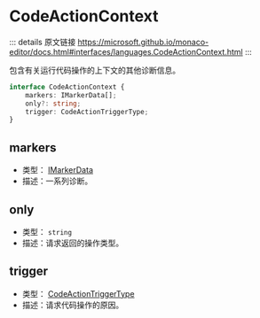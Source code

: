 # CodeActionContext

<backTop />
        
::: details 原文链接
https://microsoft.github.io/monaco-editor/docs.html#interfaces/languages.CodeActionContext.html
:::

包含有关运行代码操作的上下文的其他诊断信息。

```ts
interface CodeActionContext {
    markers: IMarkerData[];
    only?: string;
    trigger: CodeActionTriggerType;
}
```

## markers
- 类型： [IMarkerData](/api/editor/IMarkerData.md)
- 描述：一系列诊断。
## only
- 类型： `string`
- 描述：请求返回的操作类型。
## trigger
- 类型： [CodeActionTriggerType](/api/languages/CodeActionTriggerType.md)
- 描述：请求代码操作的原因。